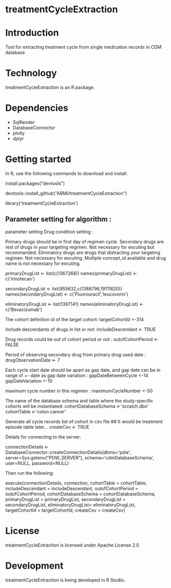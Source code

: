 # treatmentCycleExtraction

Introduction
==========
Tool for extracting treatment cycle from single medication records in CDM database

Technology
==========
treatmentCycleExtraction is an R package.

Dependencies
============
* SqlRender
* DatabaseConnector
* plotly
* dplyr

Getting started
============
In R, use the following commands to download and install:

install.packages("devtools")

devtools::install_github("ABMI/treatmentCycleExtraction")

library('treatmentCycleExtraction')

## Parameter setting for algorithm :

parameter setting
 Drug condition setting :

Primary drugs should be in first day of regimen cycle.
Secondary drugs are rest of drugs in your targeting regimen. Not necessary for excuting but recommanded.
Eliminatory drugs are drugs that distracting your targeting regimen. Not necessary for excuting.
Multiple concept_id available and drug name is not necessary for excuting.

primaryDrugList <- list(c(1367268))
names(primaryDrugList) <- c('irinotecan')

secondaryDrugList <- list(955632,c(1388796,19111620))
names(secondaryDrugList) <- c('Fluorouracil','leucovorin')

eliminatoryDrugList <- list(1397141)
names(eliminatoryDrugList) <- c('Bevacizumab')

The cohort definition id of the target cohort:
targetCohortId <-314

Include descendants of drugs in list or not:
includeDescendant <- TRUE

Drug records could be out of cohort period or not :
outofCohortPeriod <- FALSE

Period of observing secondary drug from primary drug used date :
drugObservationDate <- 7

Each cycle start date should be apart as gap date, and gap date can be in range of +- date as gap date variation :
gapDateBetweenCycle <-14
gapDateVariation <-10

maximum cycle number in this regimen :
maximumCycleNumber <-50

The name of the database schema and table where the study-specific cohorts will be instantiated:
cohortDatabaseSchema <-'scratch.dbo'
cohortTable <-'colon cancer'

Generate all cycle records list of cohort in csv file ## It would be treatment episode table later...
createCsv <- TRUE

Details for connecting to the server:

connectionDetails <- DatabaseConnector::createConnectionDetails(dbms='pdw',
                                                                server=Sys.getenv("PDW_SERVER"),
                                                                schema='cdmDatabaseSchema',
                                                                user=NULL,
                                                                password=NULL)
                                                             
Then run the following:

execute(connectionDetails,
        connection,
        cohortTable = cohortTable,
        includeDescendant = includeDescendant,
        outofCohortPeriod = outofCohortPeriod,
        cohortDatabaseSchema = cohortDatabaseSchema,
        primaryDrugList = primaryDrugList,
        secondaryDrugList = secondaryDrugList,
        eliminatoryDrugList= eliminatoryDrugList,
        targetCohortId = targetCohortId,
        createCsv = createCsv)
        
License
=======
  treatmentCycleExtraction is licensed under Apache License 2.0

Development
===========
  treatmentCycleExtraction is being developed in R Studio.

